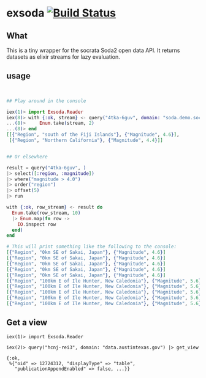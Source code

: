 # exsoda [![Build Status](https://travis-ci.org/rozap/exsoda.svg?branch=master)](https://travis-ci.org/rozap/exsoda)

## What
This is a tiny wrapper for the socrata Soda2 open data API. It returns datasets as elixir streams for lazy evaluation.


## usage
```elixir


## Play around in the console

iex(1)> import Exsoda.Reader
iex(8)> with {:ok, stream} <- query("4tka-6guv", domain: "soda.demo.socrata.com") |> select([:region, :magnitude]) |> where("magnitude > 4.0") |> run do
...(8)>     Enum.take(stream, 2)
...(8)> end
[[{"Region", "south of the Fiji Islands"}, {"Magnitude", 4.6}],
 [{"Region", "Northern California"}, {"Magnitude", 4.4}]]


## Or elsewhere

result = query("4tka-6guv", )
|> select([:region, :magnitude])
|> where("magnitude > 4.0")
|> order("region")
|> offset(5)
|> run

with {:ok, row_stream} <- result do
  Enum.take(row_stream, 10)
  |> Enum.map(fn row ->
    IO.inspect row
  end)
end

# This will print something like the following to the console:
[{"Region", "0km SE of Sakai, Japan"}, {"Magnitude", 4.6}]
[{"Region", "0km SE of Sakai, Japan"}, {"Magnitude", 4.6}]
[{"Region", "0km SE of Sakai, Japan"}, {"Magnitude", 4.6}]
[{"Region", "0km SE of Sakai, Japan"}, {"Magnitude", 4.6}]
[{"Region", "0km SE of Sakai, Japan"}, {"Magnitude", 4.6}]
[{"Region", "100km E of Ile Hunter, New Caledonia"}, {"Magnitude", 5.6}]
[{"Region", "100km E of Ile Hunter, New Caledonia"}, {"Magnitude", 5.6}]
[{"Region", "100km E of Ile Hunter, New Caledonia"}, {"Magnitude", 5.6}]
[{"Region", "100km E of Ile Hunter, New Caledonia"}, {"Magnitude", 5.6}]
[{"Region", "100km E of Ile Hunter, New Caledonia"}, {"Magnitude", 5.6}]


```

## Get a view
```
iex(1)> import Exsoda.Reader

iex(2)> query("hcnj-rei3", domain: "data.austintexas.gov") |> get_view

{:ok,
 %{"oid" => 12724312, "displayType" => "table",
   "publicationAppendEnabled" => false, ...}}
```